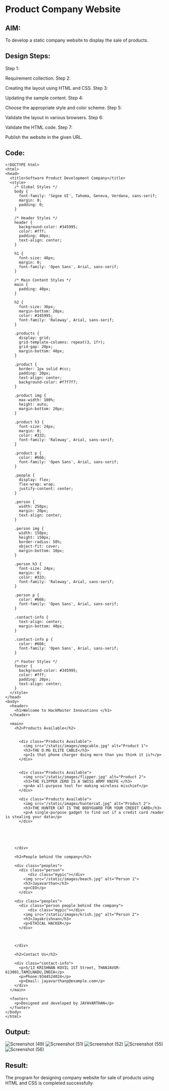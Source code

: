 # Product Company Website
## AIM:

To develop a static company website to display the sale of products.
## Design Steps:
Step 1:

Requirement collection.
Step 2:

Creating the layout using HTML and CSS.
Step 3:

Updating the sample content.
Step 4:

Choose the appropriate style and color scheme.
Step 5:

Validate the layout in various browsers.
Step 6:

Validate the HTML code.
Step 7:

Publish the website in the given URL.
## Code:
```
<!DOCTYPE html>
<html>
<head>
  <title>Software Product Development Company</title>
  <style>
    /* Global Styles */
    body {
      font-family: 'Segoe UI', Tahoma, Geneva, Verdana, sans-serif;
      margin: 0;
      padding: 0;
    }

    /* Header Styles */
    header {
      background-color: #345995;
      color: #fff;
      padding: 40px;
      text-align: center;
    }

    h1 {
      font-size: 48px;
      margin: 0;
      font-family: 'Open Sans', Arial, sans-serif;
    }

    /* Main Content Styles */
    main {
      padding: 40px;
    }

    h2 {
      font-size: 36px;
      margin-bottom: 20px;
      color: #345995;
      font-family: 'Raleway', Arial, sans-serif;
    }

    .products {
      display: grid;
      grid-template-columns: repeat(3, 1fr);
      grid-gap: 20px;
      margin-bottom: 40px;
    }

    .product {
      border: 1px solid #ccc;
      padding: 20px;
      text-align: center;
      background-color: #f7f7f7;
    }

    .product img {
      max-width: 100%;
      height: auto;
      margin-bottom: 20px;
    }

    .product h3 {
      font-size: 24px;
      margin: 0;
      color: #333;
      font-family: 'Raleway', Arial, sans-serif;
    }

    .product p {
      color: #666;
      font-family: 'Open Sans', Arial, sans-serif;
    }

    .people {
      display: flex;
      flex-wrap: wrap;
      justify-content: center;
    }

    .person {
      width: 250px;
      margin: 20px;
      text-align: center;
    }

    .person img {
      width: 150px;
      height: 150px;
      border-radius: 50%;
      object-fit: cover;
      margin-bottom: 10px;
    }

    .person h3 {
      font-size: 24px;
      margin: 0;
      color: #333;
      font-family: 'Raleway', Arial, sans-serif;
    }

    .person p {
      color: #666;
      font-family: 'Open Sans', Arial, sans-serif;
    }

    .contact-info {
      text-align: center;
      margin-bottom: 40px;
    }

    .contact-info p {
      color: #666;
      font-family: 'Open Sans', Arial, sans-serif;
    }

    /* Footer Styles */
    footer {
      background-color: #345995;
      color: #fff;
      padding: 20px;
      text-align: center;
    }
  </style>
</head>
<body>
  <header>
    <h1>Welcome to HackMaster Innovations </h1>
  </header>

  <main>
    <h2>Products Available</h2>

    
      <div class="Products Available">
        <img src="/static/images/omgcable.jpg" alt="Product 1">
        <h3>THE O.MG ELITE CABLE</h3>
        <p>Is that phone charger doing more than you think it is?</p>
      </div>

      
      <div class="Products Available">
        <img src="/static/images/flipper.jpg" alt="Product 2">
        <h3>THE FLIPPER ZERO IS A SWISS ARMY KNIFE </h3>
        <p>An all-purpose tool for making wireless mischief</p>
      </div>

      <div class="Products Available">
        <img src="/static/images/huntercat.jpg" alt="Product 2">
        <h3>THE HUNTER CAT IS THE BODYGUARD FOR YOUR CREDIT CARD</h3>
        <p>A single-purpose gadget to find out if a credit card reader is stealing your data</p>
      </div>

      

      

    </div>

    <h2>People behind the company</h2>

    <div class="peoples">
      <div class="person">
          <div class="mypic"></div>
        <img src="/static/images/beach.jpg" alt="Person 1">
        <h3>Jayavarthan</h3>
        <p>CEO</p>
      </div>

    <div class="peoples">
      <div class="person people behind the company">
          <div class="mypic"></div>
        <img src="/static/images/krish.jpg" alt="Person 2">
        <h3>Jayakrishnan</h3>
        <p>ETHICAL HACKER</p>
      </div>

    
      
    </div>

    <h2>Contact Us</h2>

    <div class="contact-info">
      <p>5/13 KRISHNAN KOVIL 1ST Street, THANJAVUR-613001,TAMILNADU,INDIA</p>
      <p>Phone:9344524024</p>
      <p>Email: jayavarthanp@example.com</p>
    </div>
  </main>

  <footer>
    <p>Designed and developed by JAYAVARTHAN</p>
  </footer>
</body>
</html>
```

            

## Output:
![Screenshot (49)](https://github.com/JAYAVARTHAN-P/Productweb/assets/121369281/86cb005a-7863-4603-8b2e-a4e6fba911cf)
![Screenshot (51)](https://github.com/JAYAVARTHAN-P/Productweb/assets/121369281/c05840c8-8dea-4c9c-a05d-bd51ecb0c067)
![Screenshot (52)](https://github.com/JAYAVARTHAN-P/Productweb/assets/121369281/5876dd09-3a74-42ed-a4ef-17d8a2e35a6a)
![Screenshot (55)](https://github.com/JAYAVARTHAN-P/Productweb/assets/121369281/71197c4c-1a90-4c12-ae7e-9d2f11565336)
![Screenshot (56)](https://github.com/JAYAVARTHAN-P/Productweb/assets/121369281/dcd4578f-d09d-4003-a9c8-0764cad754ef)




## Result:
The program for designing company website for sale of products using HTML and CSS is completed successfully.
